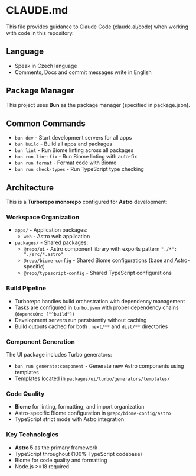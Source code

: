 # CLAUDE.md

This file provides guidance to Claude Code (claude.ai/code) when working with code in this repository.

## Language

- Speak in Czech language
- Comments, Docs and commit messages write in English

## Package Manager

This project uses **Bun** as the package manager (specified in package.json).

## Common Commands

- `bun dev` - Start development servers for all apps
- `bun build` - Build all apps and packages
- `bun lint` - Run Biome linting across all packages
- `bun run lint:fix` - Run Biome linting with auto-fix
- `bun run format` - Format code with Biome
- `bun run check-types` - Run TypeScript type checking

## Architecture

This is a **Turborepo monorepo** configured for **Astro** development:

### Workspace Organization
- `apps/` - Application packages:
  - `web` - Astro web application
- `packages/` - Shared packages:
  - `@repo/ui` - Astro component library with exports pattern `"./*": "./src/*.astro"`
  - `@repo/biome-config` - Shared Biome configurations (base and Astro-specific)
  - `@repo/typescript-config` - Shared TypeScript configurations

### Build Pipeline
- Turborepo handles build orchestration with dependency management
- Tasks are configured in `turbo.json` with proper dependency chains (`dependsOn: ["^build"]`)
- Development servers run persistently without caching
- Build outputs cached for both `.next/**` and `dist/**` directories

### Component Generation
The UI package includes Turbo generators:
- `bun run generate:component` - Generate new Astro components using templates
- Templates located in `packages/ui/turbo/generators/templates/`

### Code Quality
- **Biome** for linting, formatting, and import organization
- Astro-specific Biome configuration in `@repo/biome-config/astro`
- TypeScript strict mode with Astro integration

### Key Technologies
- **Astro 5** as the primary framework
- TypeScript throughout (100% TypeScript codebase)
- Biome for code quality and formatting
- Node.js >=18 required